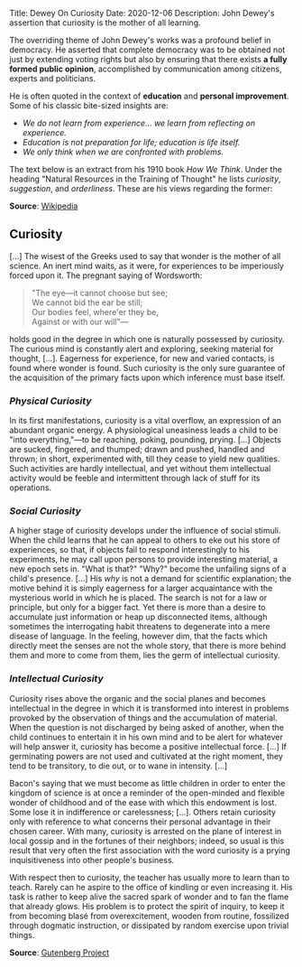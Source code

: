 Title: Dewey On Curiosity
Date: 2020-12-06
Description: John Dewey's assertion that curiosity is the mother of all learning.

The overriding theme of John Dewey's works was a profound belief in democracy. He asserted that complete democracy was to be obtained not just by extending voting rights but also by ensuring that there exists **a fully formed public opinion**, accomplished by communication among citizens, experts and politicians.

He is often quoted in the context of **education** and **personal improvement**. Some of his classic bite-sized insights are:

* *We do not learn from experience... we learn from reflecting on experience.*
* *Education is not preparation for life; education is life itself.*
* *We only think when we are confronted with problems.*

The text below is an extract from his 1910 book *How We Think*. Under the heading "Natural Resources in the Training of Thought" he lists *curiosity*, *suggestion*, and *orderliness*. These are his views regarding the former:

__Source__: [Wikipedia](https://en.wikipedia.org/wiki/John_Dewey)

## Curiosity

[...] The wisest of the Greeks used to say that wonder is the mother of all science. An inert mind waits, as it were, for experiences to be imperiously forced upon it. The pregnant saying of Wordsworth:
> "The eye—it cannot choose but see;  
> We cannot bid the ear be still;  
> Our bodies feel, where'er they be,  
> Against or with our will"—  

holds good in the degree in which one is naturally possessed by curiosity. The curious mind is constantly alert and exploring, seeking material for thought, [...]. Eagerness for experience, for new and varied contacts, is found where wonder is found. Such curiosity is the only sure guarantee of the acquisition of the primary facts upon which inference must base itself.

### *Physical Curiosity*

In its first manifestations, curiosity is a vital overflow, an expression of an abundant organic energy. A physiological uneasiness leads a child to be "into everything,"—to be reaching, poking, pounding, prying. [...] Objects are sucked, fingered, and thumped; drawn and pushed, handled and thrown; in short, experimented with, till they cease to yield new qualities. Such activities are hardly intellectual, and yet without them intellectual activity would be feeble and intermittent through lack of stuff for its operations.

### *Social Curiosity*

A higher stage of curiosity develops under the influence of social stimuli. When the child learns that he can appeal to others to eke out his store of experiences, so that, if objects fail to respond interestingly to his experiments, he may call upon persons to provide interesting material, a new epoch sets in. "What is that?" "Why?" become the unfailing signs of a child's presence. [...] His *why* is not a demand for scientific explanation; the motive behind it is simply eagerness for a larger acquaintance with the mysterious world in which he is placed. The search is not for a law or principle, but only for a bigger fact. Yet there is more than a desire to accumulate just information or heap up disconnected items, although sometimes the interrogating habit threatens to degenerate into a mere disease of language. In the feeling, however dim, that the facts which directly meet the senses are not the whole story, that there is more behind them and more to come from them, lies the germ of intellectual curiosity.

### *Intellectual Curiosity*

Curiosity rises above the organic and the social planes and becomes intellectual in the degree in which it is transformed into interest in problems provoked by the observation of things and the accumulation of material. When the question is not discharged by being asked of another, when the child continues to entertain it in his own mind and to be alert for whatever will help answer it, curiosity has become a positive intellectual force. [...] If germinating powers are not used and cultivated at the right moment, they tend to be transitory, to die out, or to wane in intensity. [...] 

Bacon's saying that we must become as little children in order to enter the kingdom of science is at once a reminder of the open-minded and flexible wonder of childhood and of the ease with which this endowment is lost. Some lose it in indifference or carelessness; [...]. Others retain curiosity only with reference to what concerns their personal advantage in their chosen career. With many, curiosity is arrested on the plane of interest in local gossip and in the fortunes of their neighbors; indeed, so usual is this result that very often the first association with the word curiosity is a prying inquisitiveness into other people's business. 

With respect then to curiosity, the teacher has usually more to learn than to teach. Rarely can he aspire to the office of kindling or even increasing it. His task is rather to keep alive the sacred spark of wonder and to fan the flame that already glows. His problem is to protect the spirit of inquiry, to keep it from becoming blasé from overexcitement, wooden from routine, fossilized through dogmatic instruction, or dissipated by random exercise upon trivial things.

__Source__: [Gutenberg Project](https://www.gutenberg.org/files/37423/37423-h/37423-h.htm#CHAPTER_THREE)
